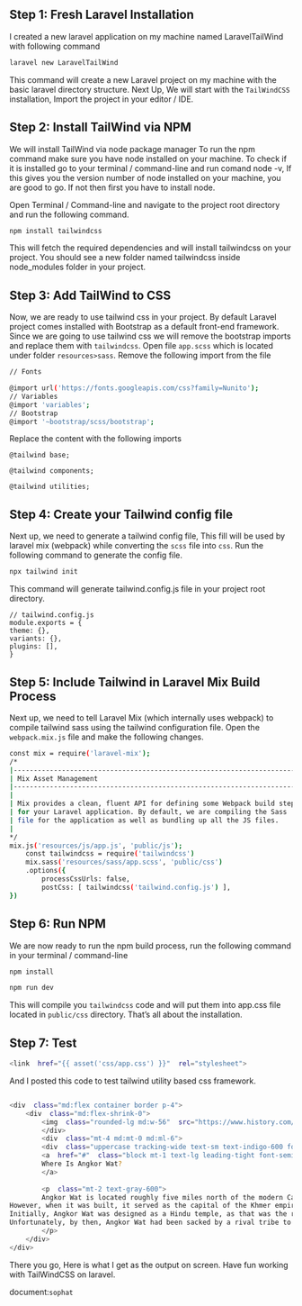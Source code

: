 
## Step 1: Fresh Laravel Installation
I created a new laravel application on my machine named LaravelTailWind with following command

```sh
laravel new LaravelTailWind
```

This command will create a new Laravel project on my machine with the basic laravel directory structure.
Next Up, We will start with the `TailWindCSS` installation, Import the project in your editor / IDE.

## Step 2: Install TailWind via NPM

We will install TailWind via node package manager
To run the npm command make sure you have node installed on your machine. To check if it is installed go to your terminal / command-line and run comand node -v, If this gives you the version number of node installed on your machine, you are good to go. If not then first you have to install node.

Open Terminal / Command-line and navigate to the project root directory and run the following command.
```sh
npm install tailwindcss
```

This will fetch the required dependencies and will install tailwindcss on your project. You should see a new folder named tailwindcss inside node_modules folder in your project.

## Step 3: Add TailWind to CSS

Now, we are ready to use tailwind css in your project. By default Laravel project comes installed with Bootstrap as a default front-end framework. Since we are going to use tailwind css we will remove the bootstrap imports and replace them with `tailwindcss`.
Open file `app.scss` which is located under folder `resources>sass`.
Remove the following import from the file
```sh
// Fonts

@import url('https://fonts.googleapis.com/css?family=Nunito');
// Variables
@import 'variables';
// Bootstrap
@import '~bootstrap/scss/bootstrap';
```
Replace the content with the following imports
```
@tailwind base;

@tailwind components;

@tailwind utilities;
```

## Step 4: Create your Tailwind config file
Next up, we need to generate a tailwind config file, This fill will be used by laravel mix (webpack) while converting the `scss` file into `css`.
Run the following command to generate the config file.
```sh
npx tailwind init
```
This command will generate tailwind.config.js file in your project root directory.
```
// tailwind.config.js
module.exports = {
theme: {},
variants: {},
plugins: [],
}
```
## Step 5: Include Tailwind in Laravel Mix Build Process

Next up, we need to tell Laravel Mix (which internally uses webpack) to compile tailwind sass using the tailwind configuration file.
Open the `webpack.mix.js` file and make the following changes.

```sh
const mix = require('laravel-mix');
/*
|--------------------------------------------------------------------------
| Mix Asset Management
|--------------------------------------------------------------------------
|
| Mix provides a clean, fluent API for defining some Webpack build steps
| for your Laravel application. By default, we are compiling the Sass
| file for the application as well as bundling up all the JS files.
|
*/
mix.js('resources/js/app.js', 'public/js');
    const tailwindcss = require('tailwindcss')
    mix.sass('resources/sass/app.scss', 'public/css')
    .options({
        processCssUrls: false,
        postCss: [ tailwindcss('tailwind.config.js') ],
})
```
## Step 6: Run NPM

We are now ready to run the npm build process, run the following command in your terminal / command-line
```sh
npm install
```
```sh
npm run dev
```
This will compile you `tailwindcss` code and will put them into app.css file located in `public/css` directory.
That’s all about the installation.

## Step 7: Test


```sh
<link  href="{{ asset('css/app.css') }}"  rel="stylesheet">
```

And I posted this code to test tailwind utility based css framework.

```sh

<div  class="md:flex container border p-4">
    <div  class="md:flex-shrink-0">
        <img  class="rounded-lg md:w-56"  src="https://www.history.com/.image/ar_233:100%2Cc_fill%2Ccs_srgb%2Cg_faces:center%2Cq_auto:good%2Cw_1920/MTU3ODc5MDg3MjM5Mjc1ODQ5/an-aerial-view-of-the-angkor-wat-temple-2.webp"  alt="">
        </div>
        <div  class="mt-4 md:mt-0 md:ml-6">
        <div  class="uppercase tracking-wide text-sm text-indigo-600 font-bold">Angkor Wat</div>
        <a  href="#"  class="block mt-1 text-lg leading-tight font-semibold text-gray-900 hover:underline">
        Where Is Angkor Wat?
        </a>
        
        <p  class="mt-2 text-gray-600">
        Angkor Wat is located roughly five miles north of the modern Cambodian city of Siem Reap, which has a population of more than 200,000 people.
However, when it was built, it served as the capital of the Khmer empire, which ruled the region at the time. The word “Angkor” means “capital city” in the Khmer language, while the word “Wat” means “temple.”
Initially, Angkor Wat was designed as a Hindu temple, as that was the religion of the region’s ruler at the time, Suryavarman II. However, by the end of the 12th century, it was considered a Buddhist site.
Unfortunately, by then, Angkor Wat had been sacked by a rival tribe to the Khmer, who in turn, at the direction of the new emperor, Jayavarman VII, moved their capital to Angkor Thom and their state temple to Bayon, both of which are a few miles to the north of the historic site. As Angkor Wat’s significance within the Buddhist religion of the region increased, so too did the legend surrounding the site. Many Buddhists believe the temple’s construction was ordered by the god Indra, and that the work was accomplished in one night. However, scholars now know it took several decades to build Angkor Wat, from the design phase to completion.
        </p>
    </div>
</div>
```
There you go, Here is what I get as the output on screen.
Have fun working with TailWindCSS on laravel.


document:`sophat`
 
